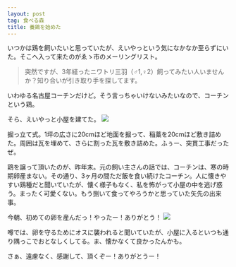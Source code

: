 ```yaml
---
layout: post
tag: 食べる森
title: 養鶏を始めた
---
```

いつかは鶏を飼いたいと思っていたが、えいやっという気になかなか至らずにいた。そこへ入って来たのがゑゝ市のメーリングリスト。

> 突然ですが、3年経ったニワトリ三羽（♂1,♀2）飼ってみたい人いませんか？知り合いが引き取り手を探してます。

いわゆる名古屋コーチンだけど。そう言っちゃいけないみたいなので、コーチンという鶏。

そら、えいやっと小屋を建てた。
![](https://c1.staticflickr.com/3/2927/33198875076_cdf7254d23.jpg)

掘っ立て式。1坪の広さに20cmほど地面を掘って、稲藁を20cmほど敷き詰めた。周囲は瓦を埋めて、さらに割った瓦を敷き詰めた。ふぅー、突貫工事だったぜ。

鶏を譲って頂いたのが、昨年末。元の飼い主さんの話では、コーチンは、寒の時期卵産まない。その通り、3ヶ月の間ただ飯を食い続けたコーチン。人に懐きやすい鶏種だと聞いていたが、懐く様子もなく、私を怖がって小屋の中を逃げ惑う。まったく可愛くない。もう捌いて食ってやろうかと思っていた矢先の出来事。

今朝、初めての卵を産んだっ！やったー！ありがとう！
![](https://c1.staticflickr.com/3/2871/33198872916_2193670815.jpg)

噂では、卵を守るためにオスに襲われると聞いていたが、小屋に入るといつも通り隅っこでおとなしくしてる。ま、懐かなくて良かったんかも。

さぁ、遠慮なく、感謝して、頂くぞー！ありがとうー！
